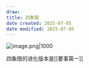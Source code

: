 ```yaml
---
draw:
title: 四象限
date created: 2025-07-05
date modified: 2025-07-05
---
```


![image.png|1000](https://imagehosting4picgo.oss-cn-beijing.aliyuncs.com/imagehosting/fix-dir%2Fpicgo%2Fpicgo-clipboard-images%2F2025%2F07%2F05%2F21-19-31-d2800cf28816bb0c46b9a091c53682ff-202507052119661-96ea1c.png)

四象限的进化版本是[[要事第一]]
